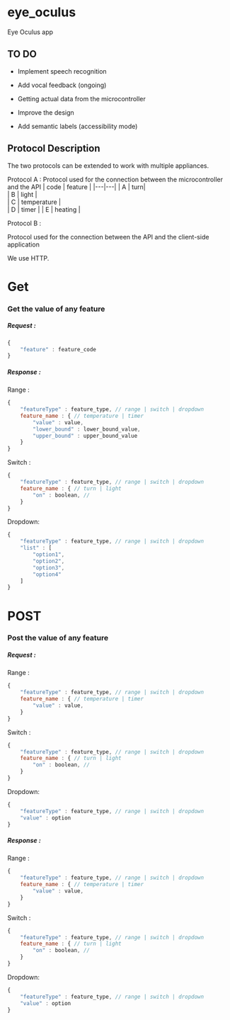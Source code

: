 # eye_oculus

Eye Oculus app

## TO DO

- Implement speech recognition

- Add vocal feedback (ongoing)
- Getting actual data from the microcontroller
- Improve the design
- Add semantic labels (accessibility mode)

## Protocol Description 

The two protocols can be extended to work with multiple appliances.

Protocol A :
Protocol used for the connection between the microcontroller and the API
| code  | feature  |
|---|---|
| A |   turn|  
| B  | light  |  
| C | temperature  |   
| D | timer |
| E | heating |


Protocol B : 

Protocol used for the connection between the API and the client-side application 

We use HTTP.

# Get
### Get the value of any feature
##### Request :

```javascript
{
    "feature" : feature_code
}
```

##### Response :
Range :
```javascript
{
    "featureType" : feature_type, // range | switch | dropdown
    feature_name : { // temperature | timer
        "value" : value,
        "lower_bound" : lower_bound_value,
        "upper_bound" : upper_bound_value
    }
}
```
Switch :
```javascript
{
    "featureType" : feature_type, // range | switch | dropdown
    feature_name : { // turn | light
        "on" : boolean, // 
    }
}
```
Dropdown:
```javascript
{
    "featureType" : feature_type, // range | switch | dropdown
    "list" : [
        "option1",
        "option2",
        "option3",
        "option4"
    ]
}
```

# POST
### Post the value of any feature

##### Request :

Range :
```javascript
{
    "featureType" : feature_type, // range | switch | dropdown
    feature_name : { // temperature | timer
        "value" : value,
    }
}
```

Switch :
```javascript
{
    "featureType" : feature_type, // range | switch | dropdown
    feature_name : { // turn | light
        "on" : boolean, // 
    }
}
```

Dropdown:
```javascript
{
    "featureType" : feature_type, // range | switch | dropdown
    "value" : option
}
```

##### Response :
Range :
```javascript
{
    "featureType" : feature_type, // range | switch | dropdown
    feature_name : { // temperature | timer
        "value" : value,
    }
}
```
Switch :
```javascript
{
    "featureType" : feature_type, // range | switch | dropdown
    feature_name : { // turn | light
        "on" : boolean, // 
    }
}
```

Dropdown:
```javascript
{
    "featureType" : feature_type, // range | switch | dropdown
    "value" : option
}

